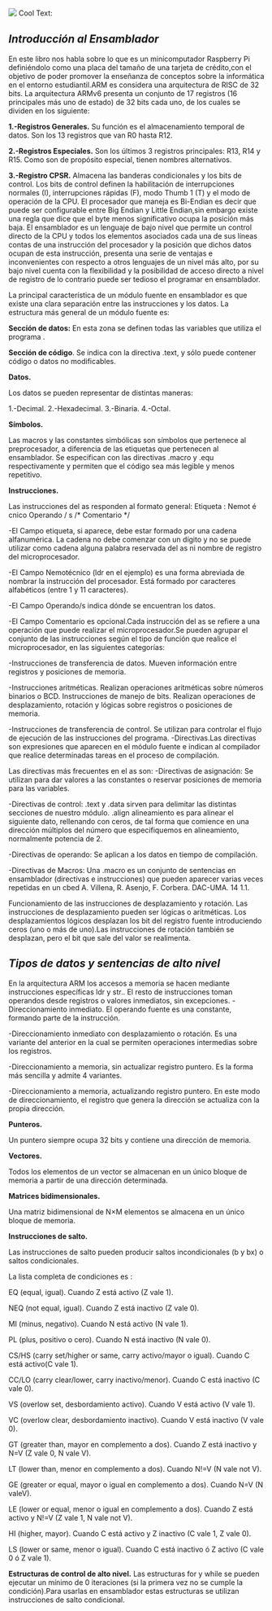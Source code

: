 ![](https://images.cooltext.com/5474824.png)
<a href="http://cooltext.com" target="_top"><img src="https://cooltext.com/images/ct_pixel.gif" width="80" height="15" alt="Cool Text: Logo and Graphics Generator" border="0" /></a>

***Introducción al Ensamblador***
----------------------------------------------------------
En este libro nos habla sobre lo que es un minicomputador Raspberry Pi definiéndolo 
como una placa del tamaño de una tarjeta de crédito,con el objetivo de poder promover
la enseñanza de conceptos sobre la informática en el entorno estudiantil.ARM es considera
una arquitectura de RISC de 32 bits.
La arquitectura ARMv6 presenta un conjunto de 17 registros (16 principales más uno de estado)
de 32 bits cada uno, de los cuales se dividen en los siguiente:

**1.-Registros Generales.** Su función es el almacenamiento temporal de datos. Son los 13 registros
que van R0 hasta R12.

**2.-Registros Especiales.** Son los últimos 3 registros principales: R13, R14 y R15. Como son de 
propósito especial, tienen nombres alternativos.

**3.-Registro CPSR.** Almacena las banderas condicionales y los bits de control. 
Los bits de control definen la habilitación de interrupciones normales (I), interrupciones rápidas
(F), modo Thumb 1 (T) y el modo de operación de la CPU. 
El procesador que maneja es Bi-Endian es decir que puede ser configurable entre Big Endian y Little
Endian,sin embargo existe una regla que dice que el byte menos significativo ocupa la posición más baja.
El ensamblador es un lenguaje de bajo nivel que permite un control directo de
la CPU y todos los elementos asociados cada una de sus líneas contas de una instrucción del procesador y
la posición que dichos datos ocupan de esta instrucción, presenta una serie de ventajas e inconvenientes 
con respecto a otros lenguajes de un nivel más alto, por su bajo nivel cuenta con la flexibilidad y la 
posibilidad de acceso directo a nivel de registro de lo contrario puede ser tedioso el programar en ensamblador.

La principal característica de un módulo fuente en ensamblador es que existe una clara separación entre las instrucciones 
y los datos. La estructura más general de un módulo fuente es:

**Sección de datos:** En esta zona se definen todas las variables que utiliza el programa .

**Sección de código**. Se indica con la directiva .text, y sólo puede contener código o datos no modificables.

**Datos.**

Los datos se pueden representar de distintas maneras:

1.-Decimal.
2.-Hexadecimal.
3.-Binaria.
4.-Octal.

**Símbolos.**

Las macros y las constantes simbólicas son símbolos que pertenece al preprocesador, a diferencia de las etiquetas que pertenecen al ensamblador. Se especifican con las directivas .macro y .equ respectivamente y permiten que el código sea más legible y menos repetitivo. 

**Instrucciones.**

Las instrucciones del as responden al formato general:
Etiqueta : Nemot é cnico Operando / s /* Comentario */

-El Campo etiqueta, si aparece, debe estar formado por una cadena alfanumérica. La cadena no debe comenzar con un dígito y no se puede utilizar como cadena alguna palabra reservada del as ni nombre de registro del microprocesador.

-El Campo Nemotécnico (ldr en el ejemplo) es una forma abreviada de nombrar la instrucción del procesador. Está formado por caracteres alfabéticos (entre 1 y 11 caracteres).

-El Campo Operando/s indica dónde se encuentran los datos.

-El Campo Comentario es opcional.Cada instrucción del as se refiere a una operación que puede realizar el microprocesador.Se pueden agrupar el conjunto de las instrucciones según el tipo de función que  realice el microprocesador, en las siguientes categorías:

-Instrucciones de transferencia de datos.
Mueven información entre registros y posiciones de memoria.

-Instrucciones aritméticas. Realizan operaciones aritméticas sobre números binarios o BCD. Instrucciones de manejo de bits. Realizan operaciones de desplazamiento, rotación y lógicas sobre registros o posiciones de memoria.

-Instrucciones de transferencia de control. Se utilizan para controlar el flujo de ejecución de las instrucciones del programa. 
-Directivas.Las directivas son expresiones que aparecen en el módulo fuente e indican al compilador que realice determinadas tareas en el proceso de compilación.

Las directivas más frecuentes en el as son: 
-Directivas de asignación: Se utilizan para dar valores a las constantes o reservar posiciones de memoria para las variables.

-Directivas de control: .text y .data sirven para delimitar las distintas secciones de nuestro módulo. .align alineamiento es para alinear el siguiente dato, rellenando con ceros, de tal forma que comience en una dirección múltiplos del número que especifiquemos en alineamiento, normalmente potencia de 2.

-Directivas de operando: Se aplican a los datos en tiempo de compilación.

-Directivas de Macros: Una .macro es un conjunto de sentencias en ensamblador (directivas e instrucciones) que pueden aparecer varias veces repetidas en un cbed A. Villena, R. Asenjo, F. Corbera. DAC-UMA. 14 1.1.

Funcionamiento de las instrucciones de desplazamiento y rotación.
Las instrucciones de desplazamiento pueden ser lógicas o aritméticas. Los desplazamientos lógicos desplazan los bit del registro fuente introduciendo ceros (uno o más de uno).Las instrucciones de rotación también se desplazan, pero el bit que sale del valor se realimenta. 


***Tipos de datos y sentencias de alto nivel***
------------------------------------------------------------------------------
En la arquitectura ARM los accesos a memoria se hacen mediante instrucciones específicas ldr y str.. El resto de instrucciones toman operandos desde registros o valores inmediatos, sin excepciones.
-Direccionamiento inmediato. El operando fuente es una constante, formando parte de la instrucción.

-Direccionamiento inmediato con desplazamiento o rotación. Es una variante del anterior en la cual se permiten operaciones intermedias sobre los registros.

-Direccionamiento a memoria, sin actualizar registro puntero. Es la forma más sencilla y admite 4 variantes. 

-Direccionamiento a memoria, actualizando registro puntero. En este modo de direccionamiento, el registro que genera la dirección se actualiza con la propia dirección.

**Punteros.**

Un puntero siempre ocupa 32 bits y contiene una dirección de memoria.

**Vectores.**

Todos los elementos de un vector se almacenan en un único bloque de memoria a partir de una dirección determinada.

**Matrices bidimensionales.**

Una matriz bidimensional de N×M elementos se almacena en un único bloque de memoria.

**Instrucciones de salto.**

Las instrucciones de salto pueden producir saltos incondicionales (b y bx) o saltos condicionales. 

La lista completa de condiciones es : 

EQ (equal, igual). Cuando Z está activo (Z vale 1).

NEQ (not equal, igual). Cuando Z está inactivo (Z vale 0). 

MI (minus, negativo). Cuando N está activo (N vale 1).

PL (plus, positivo o cero). Cuando N está inactivo (N vale 0).

CS/HS (carry set/higher or same, carry activo/mayor o igual). Cuando C está activo(C vale 1).

CC/LO (carry clear/lower, carry inactivo/menor). Cuando C está inactivo (C vale 0).

VS (overlow set, desbordamiento activo). Cuando V está activo (V vale 1). 

VC (overlow clear, desbordamiento inactivo). Cuando V está inactivo (V vale 0).

GT (greater than, mayor en complemento a dos). Cuando Z está inactivo y N=V (Z vale 0, N vale V).

LT (lower than, menor en complemento a dos). Cuando N!=V (N vale not V).

GE (greater or equal, mayor o igual en complemento a dos). Cuando N=V (N valeV). 

LE (lower or equal, menor o igual en complemento a dos). Cuando Z está activo y N!=V (Z vale 1, N vale not V).

HI (higher, mayor). Cuando C está activo y Z inactivo (C vale 1, Z vale 0).

LS (lower or same, menor o igual). Cuando C está inactivo ó Z activo (C vale 0 ó Z vale 1).

**Estructuras de control de alto nivel.**
Las estructuras for y while se pueden ejecutar un mínimo de 0 iteraciones (si la primera vez no se cumple la condición).Para usarlas en ensamblador estas estructuras se utilizan instrucciones de salto condicional. 


